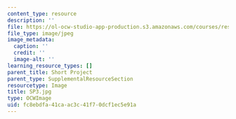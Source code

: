 ```yaml
---
content_type: resource
description: ''
file: https://ol-ocw-studio-app-production.s3.amazonaws.com/courses/res-3-002-collaborative-design-and-creative-expression-with-arduino-microcontrollers-january-iap-2017/fc8ebdfa41caac3c41f70dcf1ec5e91a_SP3.jpg
file_type: image/jpeg
image_metadata:
  caption: ''
  credit: ''
  image-alt: ''
learning_resource_types: []
parent_title: Short Project
parent_type: SupplementalResourceSection
resourcetype: Image
title: SP3.jpg
type: OCWImage
uid: fc8ebdfa-41ca-ac3c-41f7-0dcf1ec5e91a
---
```

